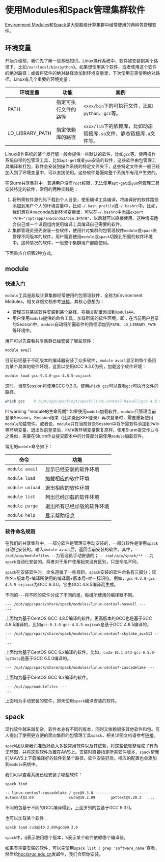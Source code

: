 # 使用Modules和Spack管理集群软件

[Environment Modules](https://modules.readthedocs.io/en/latest/)和[Spack](https://spack.readthedocs.io/en/latest/)是大型超级计算集群中经常使用的两种包管理软件。

## 环境变量

开始介绍前，我们先了解一些基础知识。Linux操作系统中，软件被安装到某个路径下，比如`/usr/local/bin/python3`。如果想使用某个软件，或者使用这个软件的绝对路径；或者将软件的绝对路径添加到环境变量里，下次使用无需使用绝对路径。Linux有几个重要的环境变量：

| 环境变量        | 功能                 | 案例                                                         |
| --------------- | -------------------- | ------------------------------------------------------------ |
| PATH            | 指定可执行文件的路径 | `xxxx/bin`下的可执行文件，比如`python`、`gcc`等。            |
| LD_LIBRARY_PATH | 指定依赖库的路径     | `xxxx/lib`下的依赖库，比如动态链接库`.so`文件，静态链接库`.a`文件等。 |

Linux操作系统的某个发行版一般会提供一些默认的软件，比如`gcc`等。使用操作系统自带的包管理工具，比如`apt-get`或者`yum`安装的软件，这些软件由包管理工具编译和打包，软件会安装到操作系统的特定文件夹下，这些特定文件夹一般已经加入到了环境变量中，可以直接使用。这些软件是面向整个系统所有用户生效的。

在Slurm共享集群中，普通用户没有`root`权限，无法使用`apt-get`或`yum`包管理工具安装特定的软件，常用的两种实践是：

1. 将所需软件源代码下载到个人目录，使用编译工具编译，将编译好的软件路径添加到用户个人的环境变量中，比如`~/.bash_profile`或`~/.bashrc`中。比如，我们想将Anaconda放到环境变量里，可以在`~/.bashrc`中添加`export PATH="/opt/app/anaconda3/bin:$PATH"`，以后就可以直接使用。这种情况适合自己或一个课题组内使用编译工具编译自己需要的软件。
2. 集群管理员预先安装一些软件，使用针对集群的包管理软件`module`或`spack`来管理不同版本的软件，用户需要使用`module`或`spack`切换到所需的软件环境中。这种情况的软件，一般整个集群用户都能使用。

下面重点介绍第2种方式。

## module

### 快速入门

`module`工具是超级计算集群经常使用的包管理软件，全称为Environment Modules，相关详细文档参考[链接](https://modules.readthedocs.io/en/latest/)。其核心思想为：

* 管理员将某些软件安装到某个路径，将相关配置添加到`module`中。
* 用户使用`module`提供的命令工具，加载所需的软件环境，即：在当前用户登录的Session中，`module`自动将所需软件的路径添加到`PATH`、`LD_LIBRARY_PATH`等环境中。

用户可以先查看共享集群已经安装了哪些软件：

```bash
module avail
```

目前已经基于不同版本的编译器安装了众多软件，`module avail`显示的每个条目为某个具体的软件环境，这里以使用GCC 9.3.0为例，加载这个软件环境：

```bash
module load gcc-9.3.0-gcc-4.8.5-oxjixak
```

这时，当前Session将使用GCC 9.3.0。使用`which gcc`可以查看`gcc`可执行文件的路径。

```bash
which gcc    # /opt/app/spack/opt/spack/linux-centos7-haswell/gcc-4.8.5/gcc-9.3.0-oxjixak2sy5mudydbjatzvj4bpveh5jl/bin/gcc
```

!!! warning "module的生命周期"
    如果使用`module`加载软件，`module`只管理当前登录Session，Session结束（比如退出SSH登录）再次登录时，需要重新使用`module`加载软件。或者说，`module`只在当前登录Session中将所需软件添加到`PATH`等环境变量，退出当前登录后，`PATH`等环境变量恢复原样。使用Slurm提交作业与之类似，需要在Slurm作业提交脚本中的计算部分前使用`module`加载软件。

常用的`module`命令如下：

| 命令            | 功能                       |
| --------------- | -------------------------- |
| `module avail`  | 显示已经安装的软件环境     |
| `module load`   | 加载相应的软件环境         |
| `module unload` | 退出相应的软件环境         |
| `module list`   | 列出已经加载的软件环境     |
| `module purge`  | 退出所有已经加载的软件环境 |
| `module help`   | 显示帮助信息               |

### 软件命名规则

在我们的共享集群中，一部分软件是管理员手动安装的，一部分软件是使用`spack`自动化安装的。输入`module avail`后，返回当前安装的软件。其中，`-- /opt/app/modulefiles --`为管理员手动安装的；`-- /opt/app/spack/** --`为`spack`自动化安装的。两者对于用户使用起来没有区别，只是命名不同。

`spack`在安装软件时，命名遵循了一些规则。`spack`安装的软件命名有三部分：软件名+版本号-编译所使用的编译器+版本号-唯一标识符。例如，`gcc-9.3.0-gcc-4.8.5-oxjixak`为GCC 9.3.0，它由GCC 4.8.5编译而生成。

不同的`---`将不同的软件分成了不同的组，每组所使用的编译器不同。

```
--- /opt/app/spack/share/spack/modules/linux-centos7-haswell ---
...
```

上面均为基于CentOS GCC 4.8.5编译的软件。更高版本的GCC也是基于GCC 4.8.5编译的，比如`gcc-9.3.0-gcc-4.8.5-oxjixak`是基于GCC 4.8.5编译的。

```
--- /opt/app/spack/share/spack/modules/linux-centos7-skylake_avx512 ---
...
```

上面均为基于CentOS GCC 6.x编译的软件。比如，`cuda-10.1.243-gcc-6.5.0-lg73xtg`是基于GCC 6.5.0编译的。

```
--- /opt/app/spack/share/spack/modules/linux-centos7-cascadelake ---
```

上面均为基于CentOS GCC 9.x编译的软件。

```
--- /opt/app/modulefiles ---
...
```

上面均为手动安装的软件，即未使用`spack`编译安装的软件。

## spack

现代软件越来越复杂，软件本身有不同的版本，同时又依赖很多其他软件和包。有人提出了使用更方便的面向集群的包管理工具`spack`，相关详细文档请参考[链接](https://spack.readthedocs.io/en/latest/)。

`spack`团队帮我们准备好绝大多数常用软件以及其依赖，将这些依赖整理成了有向无环图，并将这些软件放置在AWS上。安装时直接指定所需软件版本，`spack`帮我们从AWS上下载编译好的软件到某个路径，软件安装好后，相应的配置也会添加到`module`系统中。

我们可以查看系统已经安装了哪些软件：

```bash
spack find

-- linux-centos7-cascadelake / gcc@9.3.0 ------------------------
autoconf@2.69                cuda@10.2.89       gettext@0.20.2   ...
```

不同的包基于不同的GCC编译得到，上面罗列的包基于GCC 9.3.0。

也可以加载某个软件：

```bash
spack load cuda@10.2.89%gcc@9.3.0
```

`spack`中，`@`表示使用哪个版本，`%`表示某个软件依赖哪个编译器。

如果有需要安装的软件，可以先使用`spack list | grep 'software_name'`查看，然后给<hpc@ruc.edu.cn>发邮件，我们会帮你安装。

